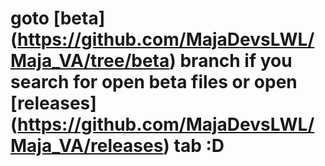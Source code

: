 # goto [beta] (https://github.com/MajaDevsLWL/Maja_VA/tree/beta) branch if you search for open beta files or open [releases] (https://github.com/MajaDevsLWL/Maja_VA/releases) tab :D
